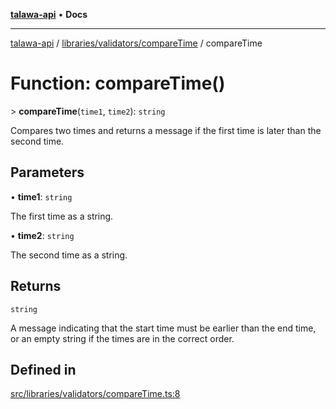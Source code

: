 [**talawa-api**](../../../../README.md) • **Docs**

***

[talawa-api](../../../../modules.md) / [libraries/validators/compareTime](../README.md) / compareTime

# Function: compareTime()

\> **compareTime**(`time1`, `time2`): `string`

Compares two times and returns a message if the first time is later than the second time.

## Parameters

• **time1**: `string`

The first time as a string.

• **time2**: `string`

The second time as a string.

## Returns

`string`

A message indicating that the start time must be earlier than the end time, or an empty string if the times are in the correct order.

## Defined in

[src/libraries/validators/compareTime.ts:8](https://github.com/PalisadoesFoundation/talawa-api/blob/60937520d7a29ccf883a9c6a7c2d186bae92a81b/src/libraries/validators/compareTime.ts#L8)
